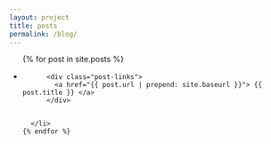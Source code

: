 ```yaml
---
layout: project
title: posts
permalink: /blog/
---
```


<div class="home">

  <ul class="post-list">
    {% for post in site.posts %}
      <li>

          <div class="post-links">
            <a href="{{ post.url | prepend: site.baseurl }}"> {{ post.title }} </a>
          </div>


      </li>
    {% endfor %}
  </ul>

</div>
